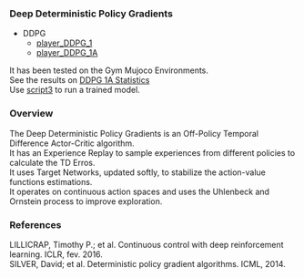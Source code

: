 ### Deep Deterministic Policy Gradients

- DDPG  
	- [player_DDPG_1](../reinforcement/players/player_DDPG_1.py)
	- [player_DDPG_1A](../reinforcement/players/player_DDPG_1A.py)

It has been tested on the Gym Mujoco Environments.  
See the results on [DDPG 1A Statistics](https://github.com/NiloFreitas/Deep-Reinforcement-Learning/tree/master/statistics/DDPG%201A)  
Use [script3](../reinforcement/script3.sh) to run a trained model.  

### Overview

The Deep Deterministic Policy Gradients is an Off-Policy Temporal Difference Actor-Critic algorithm.  
It has an Experience Replay to sample experiences from different policies to calculate the TD Erros.  
It uses Target Networks, updated softly, to stabilize the action-value functions estimations.  
It operates on continuous action spaces and uses the Uhlenbeck and Ornstein process to improve exploration.  

### References

LILLICRAP, Timothy P.; et al. Continuous control with deep reinforcement learning. ICLR, fev. 2016.  
SILVER, David; et al. Deterministic policy gradient algorithms. ICML, 2014.  


